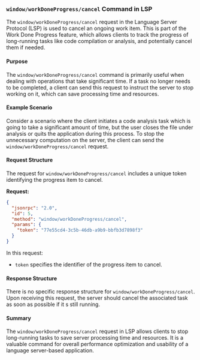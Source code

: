 ### `window/workDoneProgress/cancel` Command in LSP

The `window/workDoneProgress/cancel` request in the Language Server Protocol (LSP) is used to cancel an ongoing work item. This is part of the Work Done Progress feature, which allows clients to track the progress of long-running tasks like code compilation or analysis, and potentially cancel them if needed.

#### Purpose

The `window/workDoneProgress/cancel` command is primarily useful when dealing with operations that take significant time. If a task no longer needs to be completed, a client can send this request to instruct the server to stop working on it, which can save processing time and resources.

#### Example Scenario

Consider a scenario where the client initiates a code analysis task which is going to take a significant amount of time, but the user closes the file under analysis or quits the application during this process. To stop the unnecessary computation on the server, the client can send the `window/workDoneProgress/cancel` request.

#### Request Structure

The request for `window/workDoneProgress/cancel` includes a unique token identifying the progress item to cancel.

**Request:**

```json
{
  "jsonrpc": "2.0",
  "id": 5,
  "method": "window/workDoneProgress/cancel",
  "params": {
    "token": "77e55cd4-3c5b-46db-a9b9-bbfb3d7898f3"
  }
}
```

In this request:
- `token` specifies the identifier of the progress item to cancel.

#### Response Structure

There is no specific response structure for `window/workDoneProgress/cancel`. Upon receiving this request, the server should cancel the associated task as soon as possible if it s still running.

#### Summary

The `window/workDoneProgress/cancel` request in LSP allows clients to stop long-running tasks to save server processing time and resources. It is a valuable command for overall performance optimization and usability of a language server-based application.